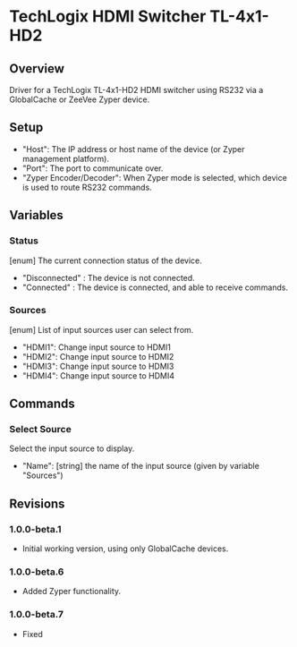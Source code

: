# TechLogix HDMI Switcher TL-4x1-HD2


## Overview

Driver for a TechLogix TL-4x1-HD2 HDMI switcher using RS232 via a GlobalCache or ZeeVee Zyper device.


## Setup

  - "Host": The IP address or host name of the device (or Zyper management platform).
  - "Port": The port to communicate over.
  - "Zyper Encoder/Decoder": When Zyper mode is selected, which device is used to route RS232 commands.


## Variables

### Status

[enum] The current connection status of the device.
  - "Disconnected" : The device is not connected.
  - "Connected" : The device is connected, and able to receive commands.

### Sources

[enum] List of input sources user can select from.
  - "HDMI1": Change input source to HDMI1
  - "HDMI2": Change input source to HDMI2
  - "HDMI3": Change input source to HDMI3
  - "HDMI4": Change input source to HDMI4


## Commands

### Select Source
Select the input source to display.
  - "Name": [string] the name of the input source (given by variable "Sources")


## Revisions

### 1.0.0-beta.1

- Initial working version, using only GlobalCache devices.

### 1.0.0-beta.6

- Added Zyper functionality.

### 1.0.0-beta.7

- Fixed 

